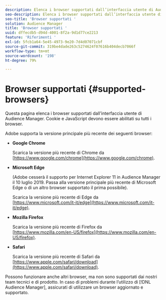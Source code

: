 ```yaml
---
description: Elenca i browser supportati dall’interfaccia utente di Audience Manager. Cookie e JavaScript devono essere abilitati su tutti i browser.
seo-description: Elenca i browser supportati dall’interfaccia utente di Audience Manager. Cookie e JavaScript devono essere abilitati su tutti i browser.
seo-title: 'Browser supportati '
solution: Audience Manager
title: 'Browser supportati '
uuid: dffecdb5-d94d-4001-8f2a-9d1d77ce2213
feature: 'Riferimenti '
exl-id: 5fcb1a64-5e45-4973-9e20-7d4d07071cbf
source-git-commit: 319be4dade263c5274624f07616b404decb7066f
workflow-type: tm+mt
source-wordcount: '198'
ht-degree: 79%

---
```


# Browser supportati {#supported-browsers}

Questa pagina elenca i browser supportati dall’interfaccia utente di Audience Manager. Cookie e JavaScript devono essere abilitati su tutti i browser.

<!-- 

c_supported_browsers.xml

 -->

Adobe supporta la versione principale più recente dei seguenti browser:

* **Google Chrome**

   Scarica la versione più recente di Chrome da [https://www.google.com/chrome](https://www.google.com/chrome).

* **Microsoft Edge**

   (Adobe cesserà il supporto per Internet Explorer 11 in Audience Manager il 10 luglio 2019. Passa alla versione principale più recente di Microsoft Edge o di un altro browser supportato il prima possibile).

   Scarica la versione più recente di Edge da [https://www.microsoft.com/it-it/edge](https://www.microsoft.com/it-it/edge).

* **Mozilla Firefox**

   Scarica la versione più recente di Firefox da [https://www.mozilla.com/en-US/firefox](https://www.mozilla.com/en-US/firefox).

* **Safari**

   Scarica la versione più recente di Safari da [https://www.apple.com/safari/download](https://www.apple.com/safari/download).

Possono funzionare anche altri browser, ma non sono supportati dai nostri team tecnici e di prodotto. In caso di problemi durante l’utilizzo di [!DNL Audience Manager], assicurati di utilizzare un browser aggiornato e supportato.
